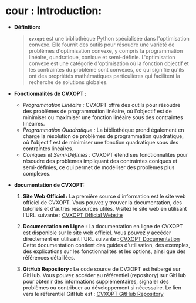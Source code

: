 # cour : **Introduction:**

- **Définition:**

    >**``cvxopt``** est une bibliothèque Python spécialisée dans l'optimisation convexe. Elle fournit des outils pour résoudre une variété de problèmes d'optimisation convexe, y compris la programmation linéaire, quadratique, conique et semi-définie. L'optimisation convexe est une catégorie d'optimisation où la fonction objectif et les contraintes du problème sont convexes, ce qui signifie qu'ils ont des propriétés mathématiques particulières qui facilitent la recherche de solutions globales.


- **Fonctionnalités de CVXOPT :**

   - *Programmation Linéaire :* CVXOPT offre des outils pour résoudre des problèmes de programmation linéaire, où l'objectif est de minimiser ou maximiser une fonction linéaire sous des contraintes linéaires.
   - *Programmation Quadratique :* La bibliothèque prend également en charge la résolution de problèmes de programmation quadratique, où l'objectif est de minimiser une fonction quadratique sous des contraintes linéaires.
   - *Coniques et Semi-Définies :* CVXOPT étend ses fonctionnalités pour résoudre des problèmes impliquant des contraintes coniques et semi-définies, ce qui permet de modéliser des problèmes plus complexes.


- **documentation de CVXOPT:**


    1. **Site Web Officiel :**
    La première source d'information est le site web officiel de CVXOPT. Vous pouvez y trouver la documentation, des tutoriels et d'autres ressources utiles. Visitez le site web en utilisant l'URL suivante : [CVXOPT Official Website](http://cvxopt.org/)

    2. **Documentation en Ligne :**
    La documentation en ligne de CVXOPT est disponible sur le site web officiel. Vous pouvez y accéder directement en utilisant l'URL suivante : [CVXOPT Documentation](http://cvxopt.org/documentation/)
    Cette documentation contient des guides d'utilisation, des exemples, des explications sur les fonctionnalités et les options, ainsi que des références détaillées.

    3. **GitHub Repository :**
    Le code source de CVXOPT est hébergé sur GitHub. Vous pouvez accéder au référentiel (repository) sur GitHub pour obtenir des informations supplémentaires, signaler des problèmes ou contribuer au développement si nécessaire. Le lien vers le référentiel GitHub est : [CVXOPT GitHub Repository](https://github.com/cvxopt/cvxopt)


